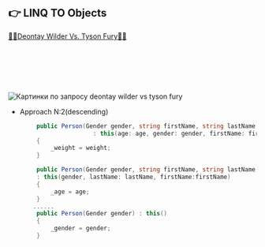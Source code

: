 ## :point_right: LINQ TO Objects

<a href="https://www.youtube.com/watch?v=8YGGX1ZEgbg">:punch::muscle:Deontay Wilder Vs. Tyson Fury:punch::muscle:</a>

<img class="irc_mi" src="https://e3.365dm.com/18/12/1096x616/skynews-deontay-wilder-tyson-fury_4506269.jpg?20181202064233" onload="typeof google==='object'&amp;&amp;google.aft&amp;&amp;google.aft(this)"  style="margin-top: 91px;" alt="Картинки по запросу deontay wilder vs tyson fury">


* Approach N:2(descending)
```C#
        public Person(Gender gender, string firstName, string lastName, int weight, int age)
                        : this(age: age, gender: gender, firstName: firstName, lastName: lastName)
        {
            _weight = weight;
        }

        public Person(Gender gender, string firstName, string lastName, int age) 
        : this(gender, lastName: lastName, firstName:firstName)
        {
            _age = age;
        }
       ......
        public Person(Gender gender) : this()
        {
            _gender = gender;
        }
```


